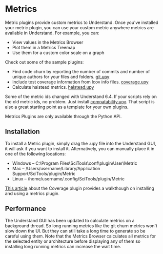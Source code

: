 # Metrics

Metric plugins provide custom metrics to Understand. Once you've installed your metric plugin, you can use your custom metric anywhere metrics are available in Understand. For example, you can:
 - View values in the Metrics Browser
 - Plot them in a Metrics Treemap
 - Use them for a custom color scale on a graph

Check out some of the sample plugins:
 - Find code churn by reporting the number of commits and number of unique authors for your files and folders. [git.upy](https://github.com/stinb/plugins/blob/Metric/git.upy)
 - Include test coverage information from lcov info files. [coverage.upy](https://github.com/stinb/plugins/blob/6.4/Metric/coverage.upy)
 - Calculate halstead metrics. [halstead.upy](https://github.com/stinb/plugins/blob/6.4/Metric/halstead.upy)
 
Some of the metric ids changed with Understand 6.4. If your scripts rely on the old metric ids, no problem. Just install [compatability.upy](https://github.com/stinb/plugins/blob/6.4/Metric/compatability6-3.upy). That script is also a great starting point as a template for your own plugins.

Metrics Plugins are only available through the Python API.


## Installation
To install a Metric plugin, simply drag the .upy file into the Understand GUI, it will ask if you want to install it. Alternatively, you can manually place it in one of the following locations:

- Windows – C:\Program Files\SciTools\conf\plugin\User\Metric
- Mac – /Users/username/Library/Application Support/SciTools/plugin/Metric
- Linux – /home/username/.config/SciTools/plugin/Metric

[This article](https://blog.scitools.com/wp-admin/post.php?post=2470&action=edit) about the Coverage plugin provides a walkthough on installing and using a metrics plugin.

## Performance 
The Understand GUI has been updated to calculate metrics on a background thread. So long running metrics like the git churn metrics won't slow down the UI. But they can still take a long time to generate so be careful using them. Note that the Metrics Browser calculates all metrics for the selected entity or architecture before displaying any of them so installing long running metrics can increase the wait time.

